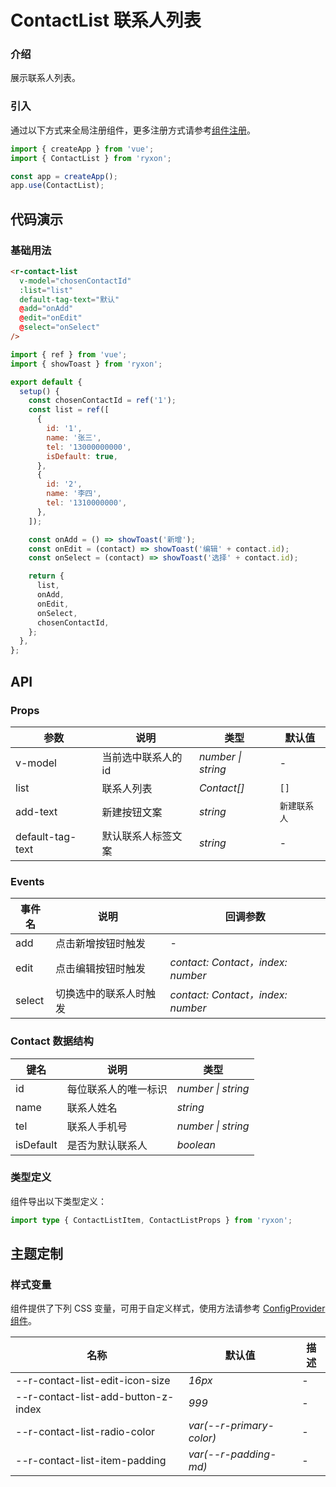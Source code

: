 # ContactList 联系人列表

### 介绍

展示联系人列表。

### 引入

通过以下方式来全局注册组件，更多注册方式请参考[组件注册](#/zh-CN/advanced-usage#zu-jian-zhu-ce)。

```js
import { createApp } from 'vue';
import { ContactList } from 'ryxon';

const app = createApp();
app.use(ContactList);
```

## 代码演示

### 基础用法

```html
<r-contact-list
  v-model="chosenContactId"
  :list="list"
  default-tag-text="默认"
  @add="onAdd"
  @edit="onEdit"
  @select="onSelect"
/>
```

```js
import { ref } from 'vue';
import { showToast } from 'ryxon';

export default {
  setup() {
    const chosenContactId = ref('1');
    const list = ref([
      {
        id: '1',
        name: '张三',
        tel: '13000000000',
        isDefault: true,
      },
      {
        id: '2',
        name: '李四',
        tel: '1310000000',
      },
    ]);

    const onAdd = () => showToast('新增');
    const onEdit = (contact) => showToast('编辑' + contact.id);
    const onSelect = (contact) => showToast('选择' + contact.id);

    return {
      list,
      onAdd,
      onEdit,
      onSelect,
      chosenContactId,
    };
  },
};
```

## API

### Props

| 参数             | 说明                | 类型               | 默认值       |
| ---------------- | ------------------- | ------------------ | ------------ |
| v-model          | 当前选中联系人的 id | _number \| string_ | -            |
| list             | 联系人列表          | _Contact[]_        | `[]`         |
| add-text         | 新建按钮文案        | _string_           | `新建联系人` |
| default-tag-text | 默认联系人标签文案  | _string_           | -            |

### Events

| 事件名 | 说明                   | 回调参数                          |
| ------ | ---------------------- | --------------------------------- |
| add    | 点击新增按钮时触发     | -                                 |
| edit   | 点击编辑按钮时触发     | _contact: Contact，index: number_ |
| select | 切换选中的联系人时触发 | _contact: Contact，index: number_ |

### Contact 数据结构

| 键名      | 说明                 | 类型               |
| --------- | -------------------- | ------------------ |
| id        | 每位联系人的唯一标识 | _number \| string_ |
| name      | 联系人姓名           | _string_           |
| tel       | 联系人手机号         | _number \| string_ |
| isDefault | 是否为默认联系人     | _boolean_          |

### 类型定义

组件导出以下类型定义：

```ts
import type { ContactListItem, ContactListProps } from 'ryxon';
```

## 主题定制

### 样式变量

组件提供了下列 CSS 变量，可用于自定义样式，使用方法请参考 [ConfigProvider 组件](#/zh-CN/config-provider)。

| 名称                                  | 默认值                     | 描述 |
| ------------------------------------- | -------------------------- | ---- |
| --r-contact-list-edit-icon-size     | _16px_                     | -    |
| --r-contact-list-add-button-z-index | _999_                      | -    |
| --r-contact-list-radio-color        | _var(--r-primary-color)_ | -    |
| --r-contact-list-item-padding       | _var(--r-padding-md)_    | -    |
